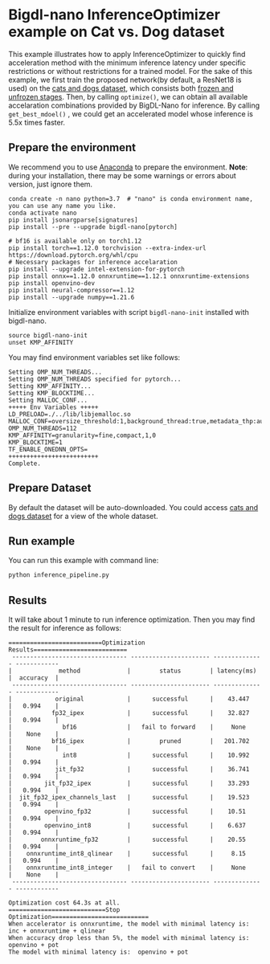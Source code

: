 # Bigdl-nano InferenceOptimizer example on Cat vs. Dog dataset

This example illustrates how to apply InferenceOptimizer to quickly find acceleration method with the minimum inference latency under specific restrictions or without restrictions for a trained model. 
For the sake of this example, we first train the proposed network(by default, a ResNet18 is used) on the [cats and dogs dataset](https://storage.googleapis.com/mledu-datasets/cats_and_dogs_filtered.zip), which consists both [frozen and unfrozen stages](https://github.com/PyTorchLightning/pytorch-lightning/blob/495812878dfe2e31ec2143c071127990afbb082b/pl_examples/domain_templates/computer_vision_fine_tuning.py#L21-L35). Then, by calling `optimize()`, we can obtain all available accelaration combinations provided by BigDL-Nano for inference. By calling `get_best_mdoel()` , we could get an accelerated model whose inference is 5.5x times faster.


## Prepare the environment
We recommend you to use [Anaconda](https://www.anaconda.com/distribution/#linux) to prepare the environment.
**Note**: during your installation, there may be some warnings or errors about version, just ignore them.
```
conda create -n nano python=3.7  # "nano" is conda environment name, you can use any name you like.
conda activate nano
pip install jsonargparse[signatures]
pip install --pre --upgrade bigdl-nano[pytorch]

# bf16 is available only on torch1.12
pip install torch==1.12.0 torchvision --extra-index-url https://download.pytorch.org/whl/cpu 
# Necessary packages for inference accelaration
pip install --upgrade intel-extension-for-pytorch
pip install onnx==1.12.0 onnxruntime==1.12.1 onnxruntime-extensions
pip install openvino-dev
pip install neural-compressor==1.12
pip install --upgrade numpy==1.21.6
```
Initialize environment variables with script `bigdl-nano-init` installed with bigdl-nano.
```
source bigdl-nano-init
unset KMP_AFFINITY
``` 
You may find environment variables set like follows:
```
Setting OMP_NUM_THREADS...
Setting OMP_NUM_THREADS specified for pytorch...
Setting KMP_AFFINITY...
Setting KMP_BLOCKTIME...
Setting MALLOC_CONF...
+++++ Env Variables +++++
LD_PRELOAD=./../lib/libjemalloc.so
MALLOC_CONF=oversize_threshold:1,background_thread:true,metadata_thp:auto,dirty_decay_ms:-1,muzzy_decay_ms:-1
OMP_NUM_THREADS=112
KMP_AFFINITY=granularity=fine,compact,1,0
KMP_BLOCKTIME=1
TF_ENABLE_ONEDNN_OPTS=
+++++++++++++++++++++++++
Complete.
```

## Prepare Dataset
By default the dataset will be auto-downloaded.
You could access [cats and dogs dataset](https://storage.googleapis.com/mledu-datasets/cats_and_dogs_filtered.zip) for a view of the whole dataset.

## Run example
You can run this example with command line:

```bash
python inference_pipeline.py
```

## Results
It will take about 1 minute to run inference optimization. Then you may find the result for inference as follows:
```
==========================Optimization Results==========================
 -------------------------------- ---------------------- -------------- ------------
|             method             |        status        | latency(ms)  |  accuracy  |
 -------------------------------- ---------------------- -------------- ------------
|            original            |      successful      |    43.447    |   0.994    |
|           fp32_ipex            |      successful      |    32.827    |   0.994    |
|              bf16              |   fail to forward    |     None     |    None    |
|           bf16_ipex            |        pruned        |   201.702    |    None    |
|              int8              |      successful      |    10.992    |   0.994    |
|            jit_fp32            |      successful      |    36.741    |   0.994    |
|         jit_fp32_ipex          |      successful      |    33.293    |   0.994    |
|  jit_fp32_ipex_channels_last   |      successful      |    19.523    |   0.994    |
|         openvino_fp32          |      successful      |    10.51     |   0.994    |
|         openvino_int8          |      successful      |    6.637     |   0.994    |
|        onnxruntime_fp32        |      successful      |    20.55     |   0.994    |
|    onnxruntime_int8_qlinear    |      successful      |     8.15     |   0.994    |
|    onnxruntime_int8_integer    |   fail to convert    |     None     |    None    |
 -------------------------------- ---------------------- -------------- ------------

Optimization cost 64.3s at all.
===========================Stop Optimization===========================
When accelerator is onnxruntime, the model with minimal latency is:  inc + onnxruntime + qlinear 
When accuracy drop less than 5%, the model with minimal latency is:  openvino + pot 
The model with minimal latency is:  openvino + pot 
```